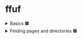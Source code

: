 # ffuf

<details>
  <summary>Basics 🟧</summary>

## FFUF (Fuzz Faster U Fool) Summary

### Basic Info

FFUF is a fast web fuzzer written in Go, commonly used to brute-force:

* Hidden files and directories
* Parameters and endpoints

### Key Options

#### HTTP OPTIONS

* `-u` : Target URL (use `FUZZ` keyword to mark injection point)
* `-w` : Path to wordlist
* `-X` : HTTP method (GET, POST, etc.)
* `-d` : POST data
* `-H` : Add HTTP headers (`Name: Value`)
* `-b` : Cookie data
* `-x` : Proxy URL (e.g., [http://127.0.0.1:8080](http://127.0.0.1:8080))
* `-r` : Follow redirects
* `-timeout` : Set request timeout (default 10s)

#### MATCHER OPTIONS

* `-mc` : Match HTTP status codes
* `-ml` : Match number of lines in response
* `-mw` : Match number of words in response
* `-ms` : Match response size
* `-mr` : Match regex

#### FILTER OPTIONS

* `-fc` : Filter status codes
* `-fl` : Filter lines
* `-fw` : Filter words
* `-fs` : Filter size
* `-fr` : Filter regex

#### INPUT OPTIONS

* `-e` : File extensions to fuzz (e.g., .php,.txt)
* `-ic` : Ignore wordlist comments
* `-mode` : Multiple wordlist mode (clusterbomb, pitchfork)

#### OUTPUT OPTIONS

* `-o` : Save results to file
* `-of` : Output format (json, html, csv, etc.)
* `-debug-log` : Save internal logs to a file

### Common Usage

Minimum required:

```bash
ffuf -u http://MACHINE_IP/FUZZ -w /path/to/wordlist.txt
```

Using custom keyword:

```bash
ffuf -u http://MACHINE_IP/CUSTOM -w /path/to/wordlist.txt:CUSTOM
```

Example:

```bash
ffuf -u http://10.10.10.10/FUZZ -w /usr/share/wordlists/SecLists/Discovery/Web-Content/big.txt
```

### Tips

* FUZZ is default keyword, but you can customize it.
* Use filtering and matching to reduce noise.
* Combine with Burp or proxy using `-x`.

### Practical Step

1. Deploy target machine.
2. Use ffuf with target IP and desired wordlist to discover hidden resources.

---

This file serves as a summarized reference guide for ffuf usage.

 ✅<details>

```
ffuf -u http://10.10.11.173/FUZZ -w /home/kali/Downloads/wordlists/SecLists/Discovery/Web-Content/big.txt 
```

```
favicon.ico
```

![image](https://github.com/user-attachments/assets/dcbd7568-887f-421a-bfab-74704d96fae2)

</details>




  
</details>



<details>
  <summary> Finding pages and directories 🟧</summary>
</details> 


















